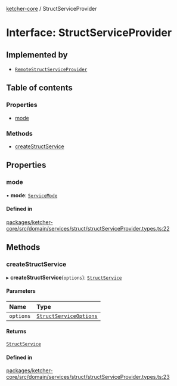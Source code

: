 [ketcher-core](../README.md) / StructServiceProvider

# Interface: StructServiceProvider

## Implemented by

- [`RemoteStructServiceProvider`](../classes/RemoteStructServiceProvider.md)

## Table of contents

### Properties

- [mode](StructServiceProvider.md#mode)

### Methods

- [createStructService](StructServiceProvider.md#createstructservice)

## Properties

### mode

• **mode**: [`ServiceMode`](../README.md#servicemode)

#### Defined in

[packages/ketcher-core/src/domain/services/struct/structServiceProvider.types.ts:22](https://github.com/epam/ketcher/blob/bf065756/packages/ketcher-core/src/domain/services/struct/structServiceProvider.types.ts#L22)

## Methods

### createStructService

▸ **createStructService**(`options`): [`StructService`](StructService.md)

#### Parameters

| Name | Type |
| :------ | :------ |
| `options` | [`StructServiceOptions`](StructServiceOptions.md) |

#### Returns

[`StructService`](StructService.md)

#### Defined in

[packages/ketcher-core/src/domain/services/struct/structServiceProvider.types.ts:23](https://github.com/epam/ketcher/blob/bf065756/packages/ketcher-core/src/domain/services/struct/structServiceProvider.types.ts#L23)
